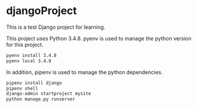 # djangoProject
This is a test Django project for learning.

This project uses Python 3.4.8. pyenv is used to manage the python version for this project.

```bash
pyenv install 3.4.8
pyenv local 3.4.8
```

In addition, pipenv is used to manage the python dependencies.

```bash
pipenv install django
pipenv shell
django-admin startproject mysite
python manage.py runserver
```
